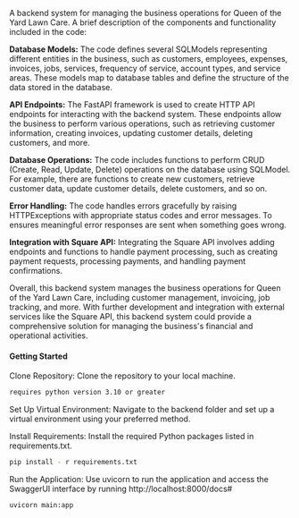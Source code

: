 A backend system for managing the business operations for Queen of the Yard Lawn Care.
A brief description of the components and functionality included in the code:

**Database Models:** The code defines several SQLModels representing different entities in the business, such as customers, employees, expenses, invoices, jobs, services, frequency of service, account types, and service areas. These models map to database tables and define the structure of the data stored in the database.

**API Endpoints:** The FastAPI framework is used to create HTTP API endpoints for interacting with the backend system. These endpoints allow the business to perform various operations, such as retrieving customer information, creating invoices, updating customer details, deleting customers, and more.

**Database Operations:** The code includes functions to perform CRUD (Create, Read, Update, Delete) operations on the database using SQLModel. For example, there are functions to create new customers, retrieve customer data, update customer details, delete customers, and so on.

**Error Handling:** The code handles errors gracefully by raising HTTPExceptions with appropriate status codes and error messages. To ensures meaningful error responses are sent when something goes wrong.

**Integration with Square API:** Integrating the Square API involves adding endpoints and functions to handle payment processing, such as creating payment requests, processing payments, and handling payment confirmations.

Overall, this backend system manages the business operations for Queen of the Yard Lawn Care, including customer management, invoicing, job tracking, and more. With further development and integration with external services like the Square API, this backend system could provide a comprehensive solution for managing the business's financial and operational activities.

#### Getting Started

Clone Repository: Clone the repository to your local machine.
```sh
requires python version 3.10 or greater
```

Set Up Virtual Environment: Navigate to the backend folder and set up a virtual environment using your preferred method.

Install Requirements: Install the required Python packages listed in requirements.txt.
```sh
pip install - r requirements.txt
```

Run the Application: Use uvicorn to run the application and access the SwaggerUI interface by running http://localhost:8000/docs#
```sh
uvicorn main:app
```

